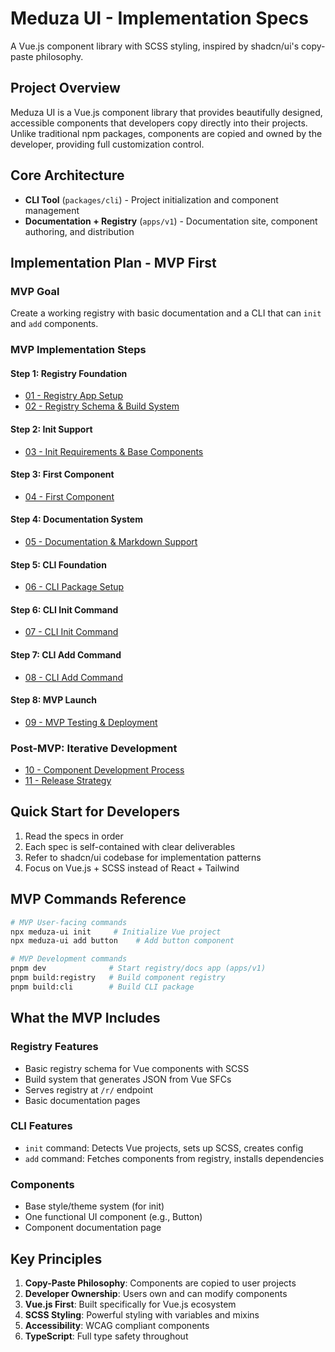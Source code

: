 # Meduza UI - Implementation Specs

A Vue.js component library with SCSS styling, inspired by shadcn/ui's copy-paste philosophy.

## Project Overview

Meduza UI is a Vue.js component library that provides beautifully designed, accessible components that developers copy directly into their projects. Unlike traditional npm packages, components are copied and owned by the developer, providing full customization control.

## Core Architecture

- **CLI Tool** (`packages/cli`) - Project initialization and component management
- **Documentation + Registry** (`apps/v1`) - Documentation site, component authoring, and distribution

## Implementation Plan - MVP First

### MVP Goal
Create a working registry with basic documentation and a CLI that can `init` and `add` components.

### MVP Implementation Steps

#### Step 1: Registry Foundation
- [01 - Registry App Setup](./01-registry-app-setup.md)
- [02 - Registry Schema & Build System](./02-registry-schema-build.md)

#### Step 2: Init Support
- [03 - Init Requirements & Base Components](./03-init-requirements.md)

#### Step 3: First Component
- [04 - First Component](./04-first-component-docs.md)

#### Step 4: Documentation System
- [05 - Documentation & Markdown Support](./05-documentation-system.md)

#### Step 5: CLI Foundation
- [06 - CLI Package Setup](./06-cli-package-setup.md)

#### Step 6: CLI Init Command
- [07 - CLI Init Command](./07-cli-init-command.md)

#### Step 7: CLI Add Command
- [08 - CLI Add Command](./08-cli-add-command.md)

#### Step 8: MVP Launch
- [09 - MVP Testing & Deployment](./09-mvp-testing-deployment.md)

### Post-MVP: Iterative Development
- [10 - Component Development Process](./10-component-development-process.md)
- [11 - Release Strategy](./11-release-strategy.md)

## Quick Start for Developers

1. Read the specs in order
2. Each spec is self-contained with clear deliverables
3. Refer to shadcn/ui codebase for implementation patterns
4. Focus on Vue.js + SCSS instead of React + Tailwind

## MVP Commands Reference

```bash
# MVP User-facing commands
npx meduza-ui init     # Initialize Vue project
npx meduza-ui add button    # Add button component

# MVP Development commands
pnpm dev              # Start registry/docs app (apps/v1)
pnpm build:registry   # Build component registry
pnpm build:cli        # Build CLI package
```

## What the MVP Includes

### Registry Features
- Basic registry schema for Vue components with SCSS
- Build system that generates JSON from Vue SFCs
- Serves registry at `/r/` endpoint
- Basic documentation pages

### CLI Features  
- `init` command: Detects Vue projects, sets up SCSS, creates config
- `add` command: Fetches components from registry, installs dependencies

### Components
- Base style/theme system (for init)
- One functional UI component (e.g., Button)
- Component documentation page

## Key Principles

1. **Copy-Paste Philosophy**: Components are copied to user projects
2. **Developer Ownership**: Users own and can modify components
3. **Vue.js First**: Built specifically for Vue.js ecosystem
4. **SCSS Styling**: Powerful styling with variables and mixins
5. **Accessibility**: WCAG compliant components
6. **TypeScript**: Full type safety throughout
